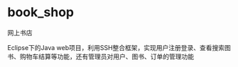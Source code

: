 book_shop
=========

网上书店

Eclipse下的Java web项目，利用SSH整合框架，实现用户注册登录、查看搜索图书、购物车结算等功能，还有管理员对用户、图书、订单的管理功能
